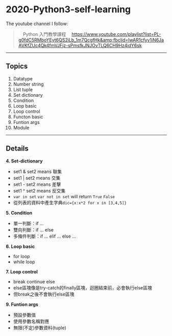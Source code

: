 # 2020-Python3-self-learning

The youtube channel I follow:  
>　Python 入門教學課程
>　https://www.youtube.com/playlist?list=PL-g0fdC5RMboYEyt6QS2iLb_1m7QcgfHk&amp;fbclid=IwAR1cfyv1iN6JaAVKfZUc4Qk4fmVJFjz-sPmsfkJNJOvTLQ6CH9Hz4idY6sk

---

## Topics
  1. Datatype
  2. Number string
  3. List tuple
  4. Set dictionary
  5. Condition
  6. Loop basic
  7. Loop control
  8. Functon basic
  9. Funtion args
  10. Module

---

## Details

**4. Set-dictionary**
* set1 & set2 means 聯集
* set1 | set2 means 交集
* set1 - set2 means 差擊
* set1 ^ set2 means 反交集
* `var in set` `var not in set` will return `True` `False`
* 從列表的資料中產生字典`dic={x:x*2 for x in [3,4,5]}` 

**5. Condition**
* 單一判斷：if ...
* 雙向判斷：if ... else
* 多條件判斷：if ... elif ... else ...

**6. Loop basic**
* for loop
* while loop

**7. Loop control**
* break continue else
* else區塊像是try-catch的finally區塊，迴圈結束前，必會執行else區塊
* 但break之後不會執行else區塊

**9. Funtion args**
* 預設參數值
* 使用參數名稱對應
* 無限(不定)參數資料(tuple)